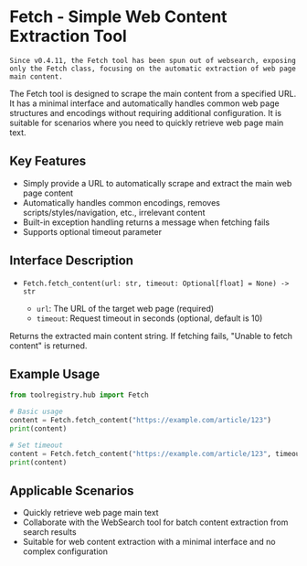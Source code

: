 # Fetch - Simple Web Content Extraction Tool

```{note}
Since v0.4.11, the Fetch tool has been spun out of websearch, exposing only the Fetch class, focusing on the automatic extraction of web page main content.
```

The Fetch tool is designed to scrape the main content from a specified URL. It has a minimal interface and automatically handles common web page structures and encodings without requiring additional configuration. It is suitable for scenarios where you need to quickly retrieve web page main text.

## Key Features

- Simply provide a URL to automatically scrape and extract the main web page content
- Automatically handles common encodings, removes scripts/styles/navigation, etc., irrelevant content
- Built-in exception handling returns a message when fetching fails
- Supports optional timeout parameter

## Interface Description

- `Fetch.fetch_content(url: str, timeout: Optional[float] = None) -> str`

  - `url`: The URL of the target web page (required)
  - `timeout`: Request timeout in seconds (optional, default is 10)

Returns the extracted main content string. If fetching fails, "Unable to fetch content" is returned.

## Example Usage

```python
from toolregistry.hub import Fetch

# Basic usage
content = Fetch.fetch_content("https://example.com/article/123")
print(content)

# Set timeout
content = Fetch.fetch_content("https://example.com/article/123", timeout=5)
print(content)
```

## Applicable Scenarios

- Quickly retrieve web page main text
- Collaborate with the WebSearch tool for batch content extraction from search results
- Suitable for web content extraction with a minimal interface and no complex configuration
